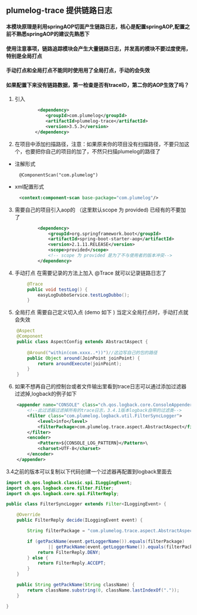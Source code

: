 ## plumelog-trace 提供链路日志

#### 本模块原理是利用springAOP切面产生链路日志，核心是配置springAOP,配置之前不熟悉springAOP的建议先熟悉下

#### 使用注意事项，链路追踪模块会产生大量链路日志，并发高的模块不要过度使用，特别是全局打点

#### 手动打点和全局打点不能同时使用用了全局打点，手动的会失效

#### 如果配置下来没有链路数据，第一检查是否有traceID，第二你的AOP生效了吗？

1. 引入
```xml
            <dependency>
               <groupId>com.plumelog</groupId>
               <artifactId>plumelog-trace</artifactId>
               <version>3.5.3</version>
           </dependency>
```

2. 在项目中添加扫描路径，注意：如果原来你的项目没有扫描路径，不要只加这个，也要把你自己的项目的加了，不然只扫描plumelog的路径了

* 注解形式

```  
     @ComponentScan("com.plumelog")
```  
* xml配置形式

``` xml 
     <context:component-scan base-package="com.plumelog"/>
```  

3. 需要自己的项目引入aop的 （这里默认scope 为 provided) 已经有的不要加了
```xml
            <dependency>
                <groupId>org.springframework.boot</groupId>
                <artifactId>spring-boot-starter-aop</artifactId>
                <version>2.1.11.RELEASE</version>
                <scope>provided</scope>
                <!-- scope 为 provided 是为了不与使用者的版本冲突-->
            </dependency>
```         
4. 手动打点 在需要记录的方法上加入 @Trace 就可以记录链路日志了

```java
        @Trace
        public void testLog() {
            easyLogDubboService.testLogDubbo();
        }
```
5. 全局打点 需要自己定义切入点 (demo 如下 )  当定义全局打点时，手动打点就会失效

```java
    @Aspect
    @Component
    public class AspectConfig extends AbstractAspect {
    
        @Around("within(com.xxxx..*))")//这边写自己的包的路径
        public Object around(JoinPoint joinPoint) {
            return aroundExecute(joinPoint);
        }
    }
```
6. 如果不想再自己的控制台或者文件输出里看到trace日志可以通过添加过滤器过滤掉,logback的例子如下

```xml
    <appender name="CONSOLE" class="ch.qos.logback.core.ConsoleAppender">
        <!--此过滤器过滤掉所有的trace日志，3.4.1版本logback自带的过滤类-->
        <filter class="com.plumelog.logback.util.FilterSyncLogger">
            <level>info</level>
            <filterPackage>com.plumelog.trace.aspect.AbstractAspect</filterPackage>
        </filter>
        <encoder>
            <Pattern>${CONSOLE_LOG_PATTERN}</Pattern>\
            <charset>UTF-8</charset>
        </encoder>
    </appender>
```
3.4之前的版本可以复制以下代码创建一个过滤器再配置到logback里面去

```java
import ch.qos.logback.classic.spi.ILoggingEvent;
import ch.qos.logback.core.filter.Filter;
import ch.qos.logback.core.spi.FilterReply;

public class FilterSyncLogger extends Filter<ILoggingEvent> {

    @Override
    public FilterReply decide(ILoggingEvent event) {

        String filterPackage = "com.plumelog.trace.aspect.AbstractAspect";

        if (getPackName(event.getLoggerName()).equals(filterPackage)
                || getPackName(event.getLoggerName()).equals(filterPackage)) {
            return FilterReply.DENY;
        } else {
            return FilterReply.ACCEPT;
        }
    }

    public String getPackName(String className) {
        return className.substring(0, className.lastIndexOf("."));
    }

}
```